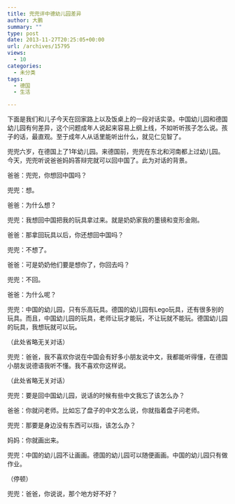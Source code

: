 ```yaml
---
title: 兜兜评中德幼儿园差异
author: 大鹏
summary: ""
type: post
date: 2013-11-27T20:25:05+00:00
url: /archives/15795
views:
  - 10
categories:
  - 未分类
tags:
  - 德国
  - 生活

---
```

<!--:zh-->下面是我们和儿子今天在回家路上以及饭桌上的一段对话实录。中国幼儿园和德国幼儿园有何差异，这个问题成年人说起来容易上纲上线，不如听听孩子怎么说。孩子的话，最直观。至于成年人从话里能听出什么，就见仁见智了。

兜兜六岁，在德国上了1年幼儿园。来德国前，兜兜在东北和河南都上过幼儿园。今天，兜兜听说爸爸妈妈答辩完就可以回中国了。此为对话的背景。

<!--:-->

<!--more-->

<!--:zh-->

爸爸：兜兜，你想回中国吗？

兜兜：想。

爸爸：为什么想？

兜兜：我想回中国把我的玩具拿过来。就是奶奶家我的墨镜和变形金刚。

爸爸：那拿回玩具以后，你还想回中国吗？

兜兜：不想了。

爸爸：可是奶奶他们要是想你了，你回去吗？

兜兜：不回。

爸爸：为什么呢？

兜兜：中国的幼儿园，只有乐高玩具。德国的幼儿园有Lego玩具，还有很多别的玩具。而且，中国幼儿园的玩具，老师让玩才能玩，不让玩就不能玩。德国幼儿园的玩具，我想玩就可以玩。

（此处省略无关对话）

兜兜：爸爸，我不喜欢你说在中国会有好多小朋友说中文，我都能听得懂，在德国小朋友说德语我听不懂。我不喜欢你这样说。

（此处省略无关对话）

兜兜：要是回中国幼儿园，说话的时候有些中文我忘了该怎么办？

爸爸：你就问老师。比如忘了盘子的中文怎么说，你就指着盘子问老师。

兜兜：那要是身边没有东西可以指，该怎么办？

妈妈：你就画出来。

兜兜：中国的幼儿园不让画画。德国的幼儿园可以随便画画。中国的幼儿园只有做作业。

（停顿）

兜兜：爸爸，你说说，那个地方好不好？
  
<!--:-->
